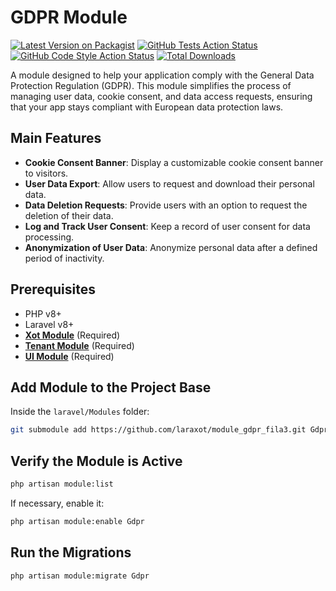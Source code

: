 # GDPR Module

[![Latest Version on Packagist](https://img.shields.io/packagist/v/your-org/gdpr-module.svg?style=flat-square)](https://packagist.org/packages/your-org/gdpr-module)
[![GitHub Tests Action Status](https://img.shields.io/github/workflow/status/your-org/gdpr-module/run-tests?label=tests)](https://github.com/your-org/gdpr-module/actions?query=workflow%3Arun-tests+branch%3Amain)
[![GitHub Code Style Action Status](https://img.shields.io/github/workflow/status/your-org/gdpr-module/Check%20&%20fix%20styling?label=code%20style)](https://github.com/your-org/gdpr-module/actions?query=workflow%3A"Check+%26+fix+styling"+branch%3Amain)
[![Total Downloads](https://img.shields.io/packagist/dt/your-org/gdpr-module.svg?style=flat-square)](https://packagist.org/packages/your-org/gdpr-module)

A module designed to help your application comply with the General Data Protection Regulation (GDPR). This module simplifies the process of managing user data, cookie consent, and data access requests, ensuring that your app stays compliant with European data protection laws.

## Main Features

- **Cookie Consent Banner**: Display a customizable cookie consent banner to visitors.
- **User Data Export**: Allow users to request and download their personal data.
- **Data Deletion Requests**: Provide users with an option to request the deletion of their data.
- **Log and Track User Consent**: Keep a record of user consent for data processing.
- **Anonymization of User Data**: Anonymize personal data after a defined period of inactivity.

## Prerequisites

- PHP v8+
- Laravel v8+
- **[Xot Module](https://github.com/laraxot/module_xot_fila3.git)** (Required)
- **[Tenant Module](https://github.com/laraxot/module_tenant_fila3.git)** (Required)
- **[UI Module](https://github.com/laraxot/module_ui_fila3.git)** (Required)
  

## Add Module to the Project Base
Inside the `laravel/Modules` folder:

```bash
git submodule add https://github.com/laraxot/module_gdpr_fila3.git Gdpr
```

## Verify the Module is Active
```bash
php artisan module:list
```
If necessary, enable it:
```bash
php artisan module:enable Gdpr
```

## Run the Migrations
```bash
php artisan module:migrate Gdpr
```